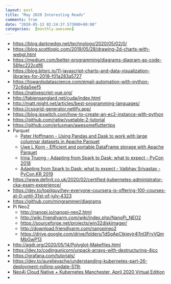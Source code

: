 ```yaml
---
layout: post
title: "May 2020 Interesting Reads"
comments: true
date: "2020-05-13 02:24:37.573000+00:00"
categories:  [monthly-awesome]
---
```




* https://blog.darknedgy.net/technology/2020/05/02/0/
* https://blog.scottlogic.com/2019/05/28/drawing-2d-charts-with-webgl.html
* https://medium.com/better-programming/diagrams-diagram-as-code-56fec222cdf6
* https://blog.bitsrc.io/11-javascript-charts-and-data-visualization-libraries-for-2018-f01a283a5727
* https://towardsdatascience.com/email-automation-with-python-72c6da5eef5
* https://nativescript-vue.org/
* http://fabiensanglard.net/cuda/index.html
* http://matt.might.net/articles/best-programming-languages/
* https://cssgrid-generator.netlify.app/
* https://blog.ipswitch.com/how-to-create-an-ec2-instance-with-python
* https://github.com/ratiw/vuetable-2-tutorial
* https://github.com/erluxman/awesomefluttertips
* Parquet
    * [Peter Hoffmann - Using Pandas and Dask to work with large columnar datasets in Apache Parquet
](https://www.youtube.com/watch?v=fcPzcooWrIY)
    * [Uwe L Korn - Efficient and portable DataFrame storage with Apache Parquet
](https://www.youtube.com/watch?v=H_dLfHETO0g)
    * [Irina Truong - Adapting from Spark to Dask: what to expect - PyCon 2018
](https://www.youtube.com/watch?v=X4YHGKj3V5M)
    * [Adapting from Spark to Dask: what to expect - Vaibhav Srivastav - PyCon.KR 2019
](https://www.youtube.com/watch?v=tx7qTHSlHKw)
* https://www.definit.co.uk/2020/02/certified-kubernetes-administrator-cka-exam-experience/
* https://dev.to/topitguy/hey-everyone-coursera-is-offering-100-courses-at-0-until-31st-of-july-4323
* https://github.com/mingrammer/diagrams
* Pi Neo2
    * http://nanopi.io/nanopi-neo2.html
    * http://wiki.friendlyarm.com/wiki/index.php/NanoPi_NEO2
    * https://sourceforge.net/projects/win32diskimager/
    * http://download.friendlyarm.com/nanopineo2
    * https://drive.google.com/drive/folders/1dSgApCtkjeyjr4l1nl3FrvVQmMbGwP13
* http://agdr.org/2020/05/14/Polyglot-Makefiles.html
* https://dev.to/codingunicorn/unpack-arrays-with-destructuring-4jcc
* https://grafana.com/tutorials/
* https://dev.to/aurelievache/understanding-kubernetes-part-26-deployment-rolling-update-511h
* [Neo4j Cloud Native + Kubernetes Manchester, April 2020 Virtual Edition
](https://www.youtube.com/watch?v=9mRIc6NpR6Y&feature=youtu.be&t=2223&mkt_tok=eyJpIjoiTTJNME5URTJPRFprTkdZMSIsInQiOiJcLzFPVzFxVFRpWnhSOEdtbzBGMnR2Q0ZsQ3BjcGlMTFhoMEZVbktaSXpzOGN0emwxako3YnM5Y25QRGZyUzBhKzVNMm1TU25lamkzQUxBZUYxcU9zMHBTbXRDdllHUnF1d1hsUjFGVHU5UVJMZ3o1cFJFZmxrUzJJV0xHRXJkaUcifQ%3D%3D)
* 